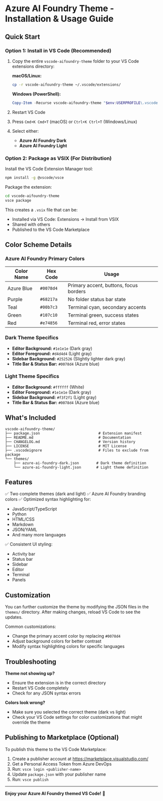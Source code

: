 # Azure AI Foundry Theme - Installation & Usage Guide

## Quick Start

### Option 1: Install in VS Code (Recommended)

1. Copy the entire `vscode-aifoundry-theme` folder to your VS Code extensions directory:

   **macOS/Linux:**

   ```bash
   cp -r vscode-aifoundry-theme ~/.vscode/extensions/
   ```

   **Windows (PowerShell):**

   ```powershell
   Copy-Item -Recurse vscode-aifoundry-theme "$env:USERPROFILE\.vscode\extensions\"
   ```

2. Restart VS Code

3. Press `Cmd+K Cmd+T` (macOS) or `Ctrl+K Ctrl+T` (Windows/Linux)

4. Select either:
   - **Azure AI Foundry Dark**
   - **Azure AI Foundry Light**

### Option 2: Package as VSIX (For Distribution)

Install the VS Code Extension Manager tool:

```bash
npm install -g @vscode/vsce
```

Package the extension:

```bash
cd vscode-aifoundry-theme
vsce package
```

This creates a `.vsix` file that can be:

- Installed via VS Code: Extensions → Install from VSIX
- Shared with others
- Published to the VS Code Marketplace

## Color Scheme Details

### Azure AI Foundry Primary Colors

| Color Name | Hex Code  | Usage                                  |
| ---------- | --------- | -------------------------------------- |
| Azure Blue | `#0078d4` | Primary accent, buttons, focus borders |
| Purple     | `#68217a` | No folder status bar state             |
| Teal       | `#00b7c3` | Terminal cyan, secondary accents       |
| Green      | `#107c10` | Terminal green, success states         |
| Red        | `#e74856` | Terminal red, error states             |

### Dark Theme Specifics

- **Editor Background:** `#1e1e1e` (Dark gray)
- **Editor Foreground:** `#d4d4d4` (Light gray)
- **Sidebar Background:** `#252526` (Slightly lighter dark gray)
- **Title Bar & Status Bar:** `#0078d4` (Azure blue)

### Light Theme Specifics

- **Editor Background:** `#ffffff` (White)
- **Editor Foreground:** `#1e1e1e` (Dark gray)
- **Sidebar Background:** `#f3f2f1` (Light gray)
- **Title Bar & Status Bar:** `#0078d4` (Azure blue)

## What's Included

```
vscode-aifoundry-theme/
├── package.json                           # Extension manifest
├── README.md                              # Documentation
├── CHANGELOG.md                           # Version history
├── LICENSE                                # MIT License
├── .vscodeignore                          # Files to exclude from package
└── themes/
    ├── azure-ai-foundry-dark.json        # Dark theme definition
    └── azure-ai-foundry-light.json       # Light theme definition
```

## Features

✅ Two complete themes (dark and light)
✅ Azure AI Foundry branding colors
✅ Optimized syntax highlighting for:

- JavaScript/TypeScript
- Python
- HTML/CSS
- Markdown
- JSON/YAML
- And many more languages

✅ Consistent UI styling:

- Activity bar
- Status bar
- Sidebar
- Editor
- Terminal
- Panels

## Customization

You can further customize the theme by modifying the JSON files in the `themes/` directory. After making changes, reload VS Code to see the updates.

Common customizations:

- Change the primary accent color by replacing `#0078d4`
- Adjust background colors for better contrast
- Modify syntax highlighting colors for specific languages

## Troubleshooting

**Theme not showing up?**

- Ensure the extension is in the correct directory
- Restart VS Code completely
- Check for any JSON syntax errors

**Colors look wrong?**

- Make sure you selected the correct theme (dark vs light)
- Check your VS Code settings for color customizations that might override the theme

## Publishing to Marketplace (Optional)

To publish this theme to the VS Code Marketplace:

1. Create a publisher account at https://marketplace.visualstudio.com/
2. Get a Personal Access Token from Azure DevOps
3. Run: `vsce login <publisher-name>`
4. Update `package.json` with your publisher name
5. Run: `vsce publish`

---

**Enjoy your Azure AI Foundry themed VS Code!** 💙
